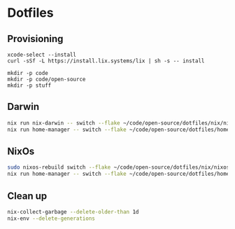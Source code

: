 # Dotfiles

## Provisioning

```bahs
xcode-select --install
curl -sSf -L https://install.lix.systems/lix | sh -s -- install

mkdir -p code
mkdir -p code/open-source
mkdir -p stuff
```

## Darwin

```bash
nix run nix-darwin -- switch --flake ~/code/open-source/dotfiles/nix/nix-darwin/
nix run home-manager -- switch --flake ~/code/open-source/dotfiles/home-manager/nix-darwin
```

## NixOs

```bash
sudo nixos-rebuild switch --flake ~/code/open-source/dotfiles/nix/nixos
nix run home-manager -- switch --flake ~/code/open-source/dotfiles/home-manager/nixos
```

## Clean up
```bash
nix-collect-garbage --delete-older-than 1d
nix-env --delete-generations
```
